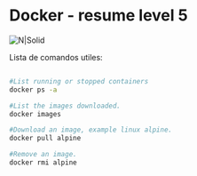 # Docker - resume level 5

![N|Solid](https://www.openshift.org/img/logo-docker-h.svg)

Lista de comandos utiles:

```sh

#List running or stopped containers
docker ps -a

#List the images downloaded.
docker images

#Download an image, example linux alpine.
docker pull alpine

#Remove an image.
docker rmi alpine



```
